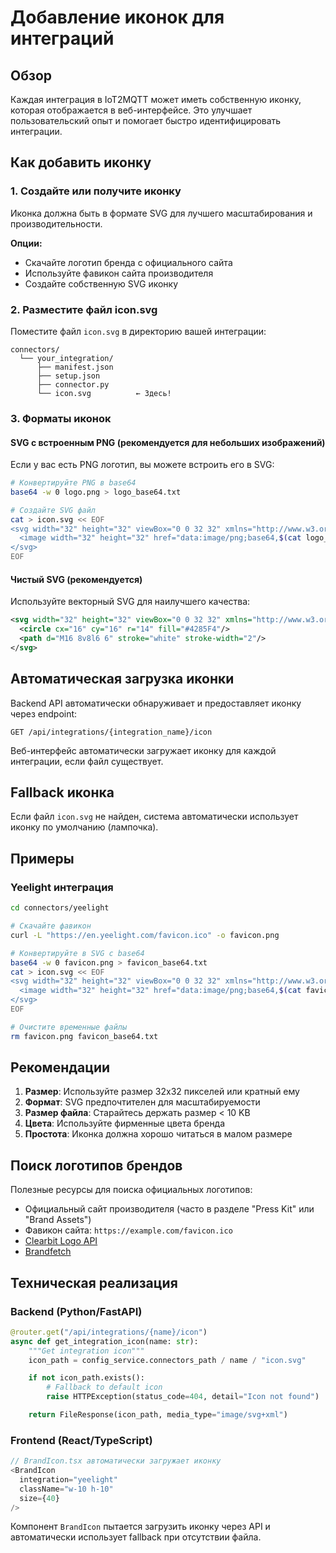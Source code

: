 # Добавление иконок для интеграций

## Обзор

Каждая интеграция в IoT2MQTT может иметь собственную иконку, которая отображается в веб-интерфейсе. Это улучшает пользовательский опыт и помогает быстро идентифицировать интеграции.

## Как добавить иконку

### 1. Создайте или получите иконку

Иконка должна быть в формате SVG для лучшего масштабирования и производительности.

**Опции:**
- Скачайте логотип бренда с официального сайта
- Используйте фавикон сайта производителя
- Создайте собственную SVG иконку

### 2. Разместите файл icon.svg

Поместите файл `icon.svg` в директорию вашей интеграции:

```
connectors/
  └── your_integration/
      ├── manifest.json
      ├── setup.json
      ├── connector.py
      └── icon.svg          ← Здесь!
```

### 3. Форматы иконок

#### SVG с встроенным PNG (рекомендуется для небольших изображений)

Если у вас есть PNG логотип, вы можете встроить его в SVG:

```bash
# Конвертируйте PNG в base64
base64 -w 0 logo.png > logo_base64.txt

# Создайте SVG файл
cat > icon.svg << EOF
<svg width="32" height="32" viewBox="0 0 32 32" xmlns="http://www.w3.org/2000/svg">
  <image width="32" height="32" href="data:image/png;base64,$(cat logo_base64.txt)"/>
</svg>
EOF
```

#### Чистый SVG (рекомендуется)

Используйте векторный SVG для наилучшего качества:

```xml
<svg width="32" height="32" viewBox="0 0 32 32" xmlns="http://www.w3.org/2000/svg">
  <circle cx="16" cy="16" r="14" fill="#4285F4"/>
  <path d="M16 8v8l6 6" stroke="white" stroke-width="2"/>
</svg>
```

## Автоматическая загрузка иконки

Backend API автоматически обнаруживает и предоставляет иконку через endpoint:

```
GET /api/integrations/{integration_name}/icon
```

Веб-интерфейс автоматически загружает иконку для каждой интеграции, если файл существует.

## Fallback иконка

Если файл `icon.svg` не найден, система автоматически использует иконку по умолчанию (лампочка).

## Примеры

### Yeelight интеграция

```bash
cd connectors/yeelight

# Скачайте фавикон
curl -L "https://en.yeelight.com/favicon.ico" -o favicon.png

# Конвертируйте в SVG с base64
base64 -w 0 favicon.png > favicon_base64.txt
cat > icon.svg << EOF
<svg width="32" height="32" viewBox="0 0 32 32" xmlns="http://www.w3.org/2000/svg">
  <image width="32" height="32" href="data:image/png;base64,$(cat favicon_base64.txt)"/>
</svg>
EOF

# Очистите временные файлы
rm favicon.png favicon_base64.txt
```

## Рекомендации

1. **Размер**: Используйте размер 32x32 пикселей или кратный ему
2. **Формат**: SVG предпочтителен для масштабируемости
3. **Размер файла**: Старайтесь держать размер < 10 KB
4. **Цвета**: Используйте фирменные цвета бренда
5. **Простота**: Иконка должна хорошо читаться в малом размере

## Поиск логотипов брендов

Полезные ресурсы для поиска официальных логотипов:

- Официальный сайт производителя (часто в разделе "Press Kit" или "Brand Assets")
- Фавикон сайта: `https://example.com/favicon.ico`
- [Clearbit Logo API](https://clearbit.com/logo)
- [Brandfetch](https://brandfetch.com/)

## Техническая реализация

### Backend (Python/FastAPI)

```python
@router.get("/api/integrations/{name}/icon")
async def get_integration_icon(name: str):
    """Get integration icon"""
    icon_path = config_service.connectors_path / name / "icon.svg"

    if not icon_path.exists():
        # Fallback to default icon
        raise HTTPException(status_code=404, detail="Icon not found")

    return FileResponse(icon_path, media_type="image/svg+xml")
```

### Frontend (React/TypeScript)

```typescript
// BrandIcon.tsx автоматически загружает иконку
<BrandIcon
  integration="yeelight"
  className="w-10 h-10"
  size={40}
/>
```

Компонент `BrandIcon` пытается загрузить иконку через API и автоматически использует fallback при отсутствии файла.
